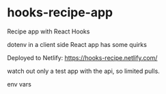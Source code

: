 # hooks-recipe-app

Recipe app with React Hooks

dotenv in a client side React app has some quirks

Deployed to Netlify: https://hooks-recipe.netlify.com/

watch out only a test app with the api, so limited pulls.

env vars
